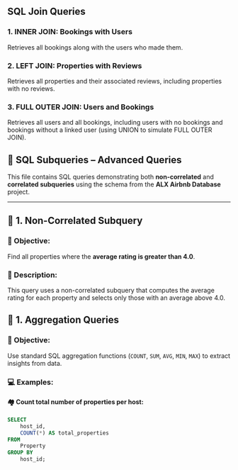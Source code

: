 ## SQL Join Queries

### 1. INNER JOIN: Bookings with Users
Retrieves all bookings along with the users who made them.

### 2. LEFT JOIN: Properties with Reviews
Retrieves all properties and their associated reviews, including properties with no reviews.

### 3. FULL OUTER JOIN: Users and Bookings
Retrieves all users and all bookings, including users with no bookings and bookings without a linked user (using UNION to simulate FULL OUTER JOIN).

## 🧠 SQL Subqueries – Advanced Queries

This file contains SQL queries demonstrating both **non-correlated** and **correlated subqueries** using the schema from the **ALX Airbnb Database** project.

---

## 🔹 1. Non-Correlated Subquery

### 🎯 Objective:
Find all properties where the **average rating is greater than 4.0**.

### 🧾 Description:
This query uses a non-correlated subquery that computes the average rating for each property and selects only those with an average above 4.0.

## 🔹 1. Aggregation Queries

### 🎯 Objective:
Use standard SQL aggregation functions (`COUNT`, `SUM`, `AVG`, `MIN`, `MAX`) to extract insights from data.

### 💻 Examples:

#### 🏘️ Count total number of properties per host:
```sql
SELECT 
    host_id,
    COUNT(*) AS total_properties
FROM 
    Property
GROUP BY 
    host_id;